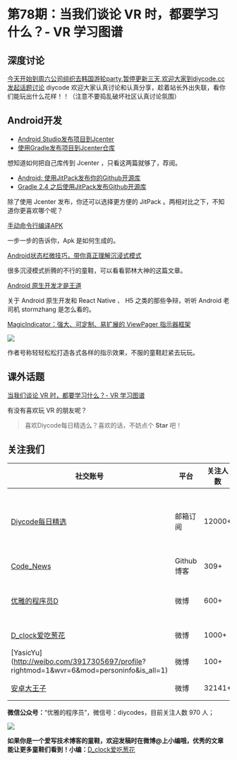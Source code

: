 # 第78期：当我们谈论 VR 时，都要学习什么？- VR 学习图谱

## 深度讨论

[今天开始到周六公司组织去韩国游轮party,暂停更新三天,欢迎大家到diycode.cc 发起话题讨论](http://www.diycode.cc/topics)
diycode 欢迎大家认真讨论和认真分享，趁着站长外出失联，看你们能玩出什么花样！！（注意不要捣乱破坏社区认真讨论氛围）


## Android开发

- [Android Studio发布项目到Jcenter](http://blog.saymagic.cn/2015/02/16/release-library-to-jcenter.html)
- [使用Gradle发布项目到Jcenter仓库](http://rocko.xyz/2015/02/02/%E4%BD%BF%E7%94%A8Gradle%E5%8F%91%E5%B8%83%E9%A1%B9%E7%9B%AE%E5%88%B0JCenter%E4%BB%93%E5%BA%93/)

想知道如何把自己库传到 Jcenter ，只看这两篇就够了，荐阅。

- [Android: 使用JitPack发布你的Github开源库](http://www.dss886.com/android/2015/10/17/16-23)
- [Gradle 2.4 之后使用JitPack发布Github开源库](http://2tu.github.io/2015/11/16/JitPack/)

除了使用 Jcenter 发布，你还可以选择更方便的 JitPack 。两相对比之下，不知道你更喜欢哪个呢？

[手动命令行编译APK](https://zhuanlan.zhihu.com/p/22302525)

一步一步的告诉你，Apk 是如何生成的。

[Android状态栏微技巧，带你真正理解沉浸式模式](http://blog.csdn.net/guolin_blog/article/details/51763825)

很多沉浸模式折腾的不行的童鞋，可以看看郭林大神的这篇文章。

[Android 原生开发才是王道](http://mp.weixin.qq.com/s?__biz=MzA4NTQwNDcyMA==&mid=2650662198&idx=1&sn=4957436e547745c23c884873ffa46e6f&scene=4#wechat_redirect)

关于 Android 原生开发和 React Native 、 H5 之类的那些争辩，听听 Android 老司机 stormzhang 是怎么看的。

[MagicIndicator：强大、可定制、易扩展的 ViewPager 指示器框架](https://github.com/hackware1993/MagicIndicator)

![](https://github.com/hackware1993/MagicIndicator/raw/master/magicindicator.gif)

作者号称轻轻松松打造各式各样的指示效果，不服的童鞋赶紧去玩玩。

## 课外话题

[当我们谈论 VR 时，都要学习什么？- VR 学习图谱](https://zhuanlan.zhihu.com/p/22294273)

有没有喜欢玩 VR 的朋友呢？

> 喜欢Diycode每日精选么？喜欢的话，不妨点个 **Star** 吧！

## 关注我们

| 社交账号  |  平台  | 关注人数 | 说明 |
| -------- | -------- | -------- | -------- |
| [Diycode每日精选](http://list.qq.com/cgi-bin/qf_invite?id=d469993d2c888e971c0fbb2309c4d84256968386b126b967)|   邮箱订阅  | 12000+ | 每日分享一次Android、iOS、Swfit技术干货  |
| [Code_News](https://github.com/DiyCodes/code_news) |    Github博客  |309+ | 每日邮件推送列表  |
| [优雅的程序员D](http://weibo.com/u/5891258264) |   微博  | 600+ | 官方微博，每日分享开源信息  |
| [D_clock爱吃葱花](http://weibo.com/u/2480694892)  |   微博  | 1000+ | 日报发起人  |
|[YasicYu](http://weibo.com/3917305697/profile? rightmod=1&wvr=6&mod=personinfo&is_all=1)  |   微博  | 100+ | 日报发起人  |
|[安卓大王子](http://weibo.com/apkbus/)   |   微博  | 32141+ | 日报发起人  |



**微信公众号：**“优雅的程序员”，微信号：diycodes，目前关注人数 970 人；

![](http://upload-images.jianshu.io/upload_images/1846413-b42abfa70f909099.jpg?imageMogr2/auto-orient/strip%7CimageView2/2/w/1240)

**如果你是一个爱写技术博客的童鞋，欢迎发稿时在微博@上小编哦，优秀的文章能让更多童鞋们看到！小编：**[D_clock爱吃葱花](http://weibo.com/2480694892/profile?rightmod=1&wvr=6&mod=personinfo&is_all=1)
